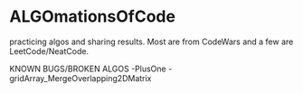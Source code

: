 # ALGOmationsOfCode
practicing algos and sharing results. Most are from CodeWars and a few are LeetCode/NeatCode.


KNOWN BUGS/BROKEN ALGOS
-PlusOne
-gridArray_MergeOverlapping2DMatrix
